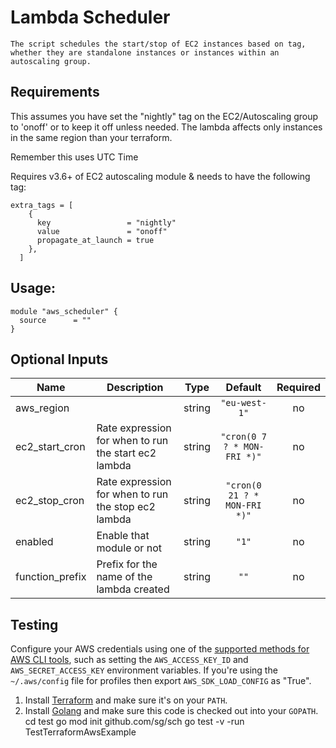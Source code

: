 # Lambda Scheduler
```
The script schedules the start/stop of EC2 instances based on tag, whether they are standalone instances or instances within an autoscaling group.
```

## Requirements

This assumes you have set the "nightly" tag on the EC2/Autoscaling group to 'onoff' or to keep it off unless needed.
The lambda affects only instances in the same region than your terraform.

Remember this uses UTC Time

Requires v3.6+ of EC2 autoscaling module & needs to have the following tag:
```
extra_tags = [
    {
      key                 = "nightly"
      value               = "onoff"
      propagate_at_launch = true
    },
  ]
```


## Usage:

```
module "aws_scheduler" {
  source      = ""
}
```

## Optional Inputs

| Name | Description | Type | Default | Required |
|------|-------------|:----:|:-----:|:-----:|
| aws\_region |  | string | `"eu-west-1"` | no |
| ec2\_start\_cron | Rate expression for when to run the start ec2 lambda | string | `"cron(0 7 ? * MON-FRI *)"` | no |
| ec2\_stop\_cron | Rate expression for when to run the stop ec2 lambda | string | `"cron(0 21 ? * MON-FRI *)"` | no |
| enabled | Enable that module or not | string | `"1"` | no |
| function\_prefix | Prefix for the name of the lambda created | string | `""` | no |

## Testing 

Configure your AWS credentials using one of the [supported methods for AWS CLI
   tools](https://docs.aws.amazon.com/cli/latest/userguide/cli-chap-getting-started.html), such as setting the
   `AWS_ACCESS_KEY_ID` and `AWS_SECRET_ACCESS_KEY` environment variables. If you're using the `~/.aws/config` file for profiles then export `AWS_SDK_LOAD_CONFIG` as "True".
1. Install [Terraform](https://www.terraform.io/) and make sure it's on your `PATH`.
1. Install [Golang](https://golang.org/) and make sure this code is checked out into your `GOPATH`.
cd test
go mod init github.com/sg/sch
go test -v -run TestTerraformAwsExample
